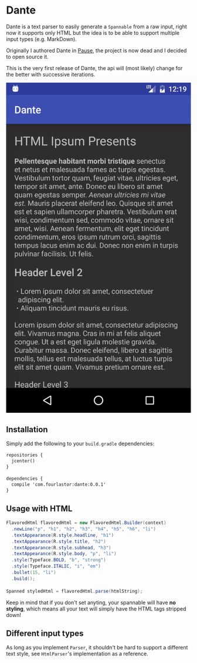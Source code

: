 # Dante

Dante is a text parser to easily generate a `Spannable` from a raw input, right now it supports only HTML but the idea is to be able to support multiple input types (e.g. MarkDown).

Originally I authored Dante in [Pause](http://pause.fm), the project is now dead and I decided to open source it.

This is the very first release of Dante, the api will (most likely) change for the better with successive iterations.

![](images/screencast.gif)

## Installation

Simply add the following to your `build.gradle` dependencies:

```
repositories {
  jcenter()
}

dependencies {
  compile 'com.fourlastor:dante:0.0.1'
}
```

## Usage with HTML

```java
FlavoredHtml flavoredHtml = new FlavoredHtml.Builder(context)
  .newLine("p", "h1", "h2", "h3", "h4", "h5", "h6", "li")
  .textAppearance(R.style.headline, "h1")
  .textAppearance(R.style.title, "h2")
  .textAppearance(R.style.subhead, "h3")
  .textAppearance(R.style.body, "p", "li")
  .style(Typeface.BOLD, "b", "strong")
  .style(Typeface.ITALIC, "i", "em")
  .bullet(15, "li")
  .build();

Spanned styledHtml = flavoredHtml.parse(htmlString);
```

Keep in mind that if you don't set anyting, your spannable will have **no styling**, which means all your text will simply have the HTML tags stripped down!

## Different input types

As long as you implement `Parser`, it shouldn't be hard to support a different text style, see `HtmlParser`'s implementation as a reference.


